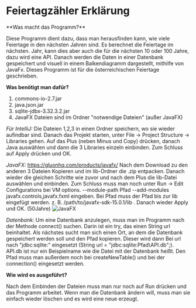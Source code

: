 <h1>Feiertagzähler Erklärung</h1>
**Was macht das Programm?**

Diese Programm dient dazu, dass man herausfinden kann, wie viele Feiertage in den nächsten Jahren sind. Es berechnet die Feiertage im nächsten.
Jahr, kann dies aber auch die für die nächsten 10 oder 100 Jahre, dazu wird eine API.
Danach werden die Daten in einer Datenbank gespeichert und visuell in einem Balkendiagramm dargestellt, mithilfe von JavaFx.
Dieses Programm ist für die österreichischen Feiertage geschrieben.


**Was benötigt man dafür?**
1. commons-io-2.7.jar
2. java.json.jar
3. sqlite-jdbx-3.32.3.2.jar
4. JavaFX
Dateien sind im Ordner "notwendige Dateien" (außer JavaFX)

_Für IntelliJ:_
Die Dateien 1,2,3 in einen Ordner speichern, wo sie wieder aufindbar sind. Danach das Projekt starten, unter File -> Project Structure -> Libraries gehen. Auf das Plus (neben Minus und Copy) drücken, danach Java auswählen und dann die 3 Libraries einzeln einbinden. Zum Schluss
auf Apply drücken und OK.

_JavaFX:_
https://gluonhq.com/products/javafx/
Nach dem Download zu den anderen 3 Dateien Kopieren und im lib-Ordner die .zip entpacken. Danach wieder die gleichen Schritte 
wie zuvor und nach dem Plus die lib-Datei auswählen und einbinden. Zum Schluss muss man noch unter Run -> Edit Configurations bei VM options.
--module-path Pfad --add-modules javafx.controls,javafx.fxml   eingeben. Bei Pfad muss der Pfad bis zur lib eingefügt werden.
z. B. /path/to/javafx-sdk-15.0.1/lib . Danach wieder Apply und OK.
(50Jahre)
![JavaFX](https://user-images.githubusercontent.com/59961104/98450277-d7aa9580-213b-11eb-9b17-564107d45f7a.JPG)

_Datenbank:_
Um eine Datenbank anzulegen, muss man im Programm nach der Methode connect() suchen. Darin ist ein try, das einen String url beinhaltet.
Als nächstes sucht man sich einen Ort, an dem die Datenbank gespeichert werden soll und den Pfad kopieren. Dieser wird dann
Bei url nach "jdbc:sqlite:" eingesetzt (String url = "jdbc:sqlite:Pfad\\API.db";). API.db ist nur ein Beispielname wie die Datei mit der 
Datenbank heißt. Den Pfad muss man außerdem noch bei createNewTable() und bei der connection() eingesetzt werden.


**Wie wird es ausgeführt?**

Nach dem Einbinden der Dateien muss man nur noch auf Run drücken und das Programm arbeitet. 
Wenn man die Datenbank ändern will, muss man sie einfach wieder löschen und es wird eine neue erzeugt.
